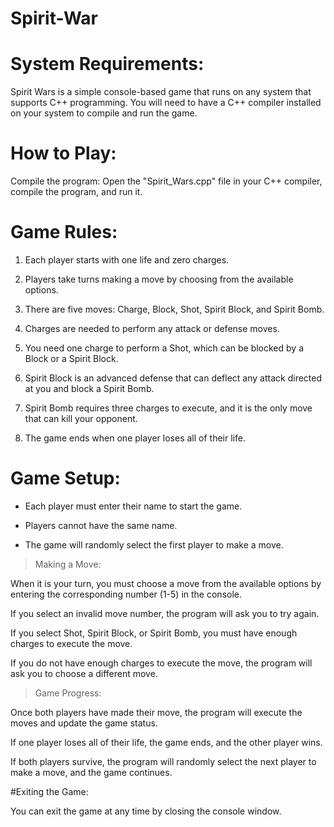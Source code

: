# Spirit-War
# System Requirements:
Spirit Wars is a simple console-based game that runs on any system that supports C++ programming. You will need to have a C++ compiler installed on your system to compile and run the game.

# How to Play:

Compile the program: Open the "Spirit_Wars.cpp" file in your C++ compiler, compile the program, and run it.

# Game Rules:

1. Each player starts with one life and zero charges.

2. Players take turns making a move by choosing from the available options.

3. There are five moves: Charge, Block, Shot, Spirit Block, and Spirit Bomb.

4. Charges are needed to perform any attack or defense moves.

5. You need one charge to perform a Shot, which can be blocked by a Block or a Spirit Block.

6. Spirit Block is an advanced defense that can deflect any attack directed at you and block a Spirit Bomb.

7. Spirit Bomb requires three charges to execute, and it is the only move that can kill your opponent.

8. The game ends when one player loses all of their life.

# Game Setup:

- Each player must enter their name to start the game.

- Players cannot have the same name.

- The game will randomly select the first player to make a move.

> Making a Move:

When it is your turn, you must choose a move from the available options by entering the corresponding number (1-5) in the console.

If you select an invalid move number, the program will ask you to try again.

If you select Shot, Spirit Block, or Spirit Bomb, you must have enough charges to execute the move.

If you do not have enough charges to execute the move, the program will ask you to choose a different move.

> Game Progress:

Once both players have made their move, the program will execute the moves and update the game status.

If one player loses all of their life, the game ends, and the other player wins.

If both players survive, the program will randomly select the next player to make a move, and the game continues.

#Exiting the Game:

You can exit the game at any time by closing the console window.
